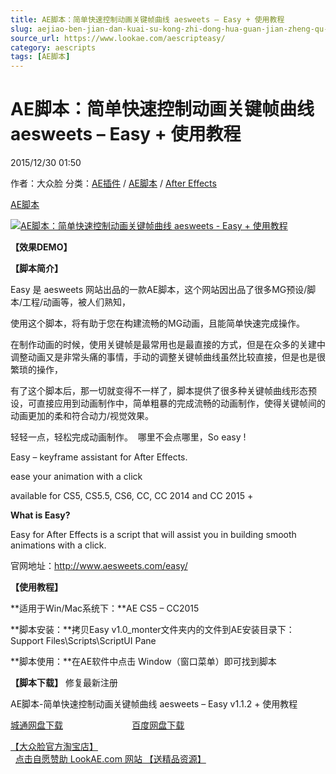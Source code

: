```yaml
---
title: AE脚本：简单快速控制动画关键帧曲线 aesweets – Easy + 使用教程
slug: aejiao-ben-jian-dan-kuai-su-kong-zhi-dong-hua-guan-jian-zheng-qu-xian-aesweets-easy-shi-yong-jiao-cheng
source_url: https://www.lookae.com/aescripteasy/
category: aescripts
tags: [AE脚本]
---
```

# AE脚本：简单快速控制动画关键帧曲线 aesweets – Easy + 使用教程

2015/12/30 01:50

作者：大众脸
分类：[AE插件](https://www.lookae.com/after-effects/aechajian/) / [AE脚本](https://www.lookae.com/after-effects/aescripts/) / [After Effects](https://www.lookae.com/after-effects/)

[AE脚本](https://www.lookae.com/tag/ae%e8%84%9a%e6%9c%ac/)

[![AE脚本：简单快速控制动画关键帧曲线 aesweets - Easy + 使用教程](https://www.lookae.com/wp-content/uploads/2015/12/Easy-Keyframe-.jpg "AE脚本：简单快速控制动画关键帧曲线 aesweets - Easy + 使用教程-LookAE.com")](https://www.lookae.com/wp-content/uploads/2015/12/Easy-Keyframe-.jpg)

**【效果DEMO】**

**【脚本简介】**

Easy 是 aesweets 网站出品的一款AE脚本，这个网站因出品了很多MG预设/脚本/工程/动画等，被人们熟知，

使用这个脚本，将有助于您在构建流畅的MG动画，且能简单快速完成操作。

在制作动画的时候，使用关键帧是最常用也是最直接的方式，但是在众多的关建中调整动画又是非常头痛的事情，手动的调整关键帧曲线虽然比较直接，但是也是很繁琐的操作，

有了这个脚本后，那一切就变得不一样了，脚本提供了很多种关键帧曲线形态预设，可直接应用到动画制作中，简单粗暴的完成流畅的动画制作，使得关键帧间的动画更加的柔和符合动力/视觉效果。

轻轻一点，轻松完成动画制作。  哪里不会点哪里，So easy !

Easy – keyframe assistant for After Effects.

ease your animation with a click

available for CS5, CS5.5, CS6, CC, CC 2014 and CC 2015 +

**What is Easy?**

Easy for After Effects is a script that will assist you in building smooth animations with a click.

官网地址：http://www.aesweets.com/easy/

**【使用教程】**

**适用于Win/Mac系统下：**AE CS5 – CC2015

**脚本安装：**拷贝Easy v1.0\_monter文件夹内的文件到AE安装目录下：Support Files\Scripts\ScriptUI Pane

**脚本使用：**在AE软件中点击 Window（窗口菜单）即可找到脚本

**【脚本下载】** 修复最新注册

AE脚本-简单快速控制动画关键帧曲线 aesweets – Easy v1.1.2 + 使用教程

[城通网盘下载](https://lookae.ctfile.com/fs/680462-367223117)                            [百度网盘下载](https://pan.baidu.com/s/1J8BzEEmeJDiVvfNtbPvrsA)

[【大众脸官方淘宝店】](https://lookae.taobao.com/)                [点击自愿赞助 LookAE.com 网站 【送精品资源】](https://www.lookae.com/sponsor/)
